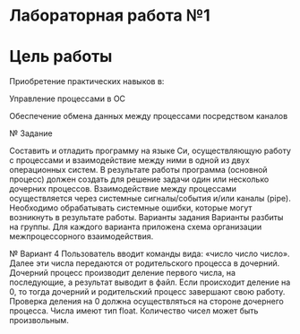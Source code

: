 # Лабораторная работа №1

# Цель работы

Приобретение практических навыков в:

Управление процессами в ОС

Обеспечение обмена данных между процессами посредством каналов

№ Задание

Составить и отладить программу на языке Си, осуществляющую работу с процессами и
взаимодействие между ними в одной из двух операционных систем. В результате работы
программа (основной процесс) должен создать для решение задачи один или несколько
дочерних процессов. Взаимодействие между процессами осуществляется через системные
сигналы/события и/или каналы (pipe).
Необходимо обрабатывать системные ошибки, которые могут возникнуть в результате работы.
Варианты задания
Варианты разбиты на группы. Для каждого варианта приложена схема организации
межпроцессорного взаимодействия.

№ Вариант 4
Пользователь вводит команды вида: «число число число<endline>». Далее эти числа
передаются от родительского процесса в дочерний. Дочерний процесс производит деление первого числа, на последующие, а результат выводит в файл. Если происходит деление на 0, то
тогда дочерний и родительский процесс завершают свою работу. Проверка деления на 0 должна
осуществляться на стороне дочернего процесса. Числа имеют тип float. Количество чисел может
быть произвольным.
